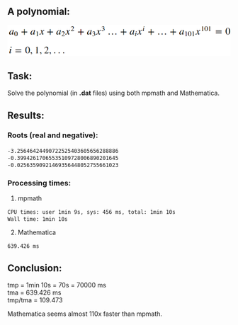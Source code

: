 ## A polynomial:  
![](../images/polynomial_w_o101.png)

## Task:  
Solve the polynomial (in **.dat** files) using both mpmath and Mathematica.

## Results:  

### Roots (real and negative):  
```
-3.25646424490722525403605656288886     
-0.39942617065535109728006890201645     
-0.02563590921469356448052755661023
```

### Processing times:
1. mpmath 
  ```
  CPU times: user 1min 9s, sys: 456 ms, total: 1min 10s
  Wall time: 1min 10s
  ```  
2. Mathematica
  ```
  639.426 ms
  ```  
## Conclusion:

tmp = 1min 10s = 70s = 70000 ms  
tma = 639.426 ms  
tmp/tma = 109.473  

Mathematica seems almost 110x faster than mpmath.
